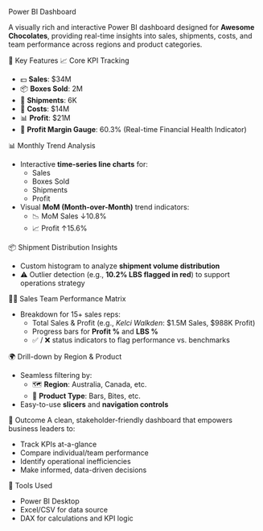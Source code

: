 Power BI Dashboard 

A visually rich and interactive Power BI dashboard designed for **Awesome Chocolates**, providing real-time insights into sales, shipments, costs, and team performance across regions and product categories.

📌 Key Features
 📈 Core KPI Tracking
- 💵 **Sales**: $34M
- 📦 **Boxes Sold**: 2M
- 🚚 **Shipments**: 6K  
- 💸 **Costs**: $14M
- 📊 **Profit**: $21M  
- 📍 **Profit Margin Gauge**: 60.3% (Real-time Financial Health Indicator)

 📊 Monthly Trend Analysis
- Interactive **time-series line charts** for:
  - Sales
  - Boxes Sold
  - Shipments
  - Profit
- Visual **MoM (Month-over-Month)** trend indicators:
  - 📉 MoM Sales ↓10.8%
  - 📈 Profit ↑15.6%

 📦 Shipment Distribution Insights
- Custom histogram to analyze **shipment volume distribution**  
- ⚠️ Outlier detection (e.g., **10.2% LBS flagged in red**) to support operations strategy

 🧑‍💼 Sales Team Performance Matrix
- Breakdown for 15+ sales reps:
  - Total Sales & Profit (e.g., *Kelci Walkden*: $1.5M Sales, $988K Profit)
  - Progress bars for **Profit %** and **LBS %**
  - ✅ / ❌ status indicators to flag performance vs. benchmarks

 🌍 Drill-down by Region & Product
- Seamless filtering by:
  - 🗺️ **Region**: Australia, Canada, etc.
  - 🍫 **Product Type**: Bars, Bites, etc.
- Easy-to-use **slicers** and **navigation controls**

🎯 Outcome
A clean, stakeholder-friendly dashboard that empowers business leaders to:
- Track KPIs at-a-glance
- Compare individual/team performance
- Identify operational inefficiencies
- Make informed, data-driven decisions

🚀 Tools Used
- Power BI Desktop
- Excel/CSV for data source
- DAX for calculations and KPI logic


